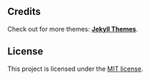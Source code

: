 ## Credits

Check out for more themes: [**Jekyll Themes**](http://jekyll-themes.com).

## License

This project is licensed under the [MIT license](LICENSE.txt).
